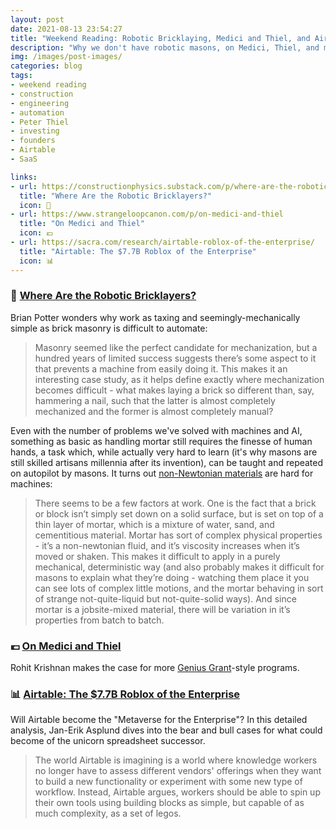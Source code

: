```yaml
---
layout: post
date: 2021-08-13 23:54:27
title: "Weekend Reading: Robotic Bricklaying, Medici and Thiel, and Airtable, Roblox of the Enterprise"
description: "Why we don't have robotic masons, on Medici, Thiel, and modern patronage, and Airtable as the enterprise metaverse."
img: /images/post-images/
categories: blog
tags:
- weekend reading
- construction
- engineering
- automation
- Peter Thiel
- investing
- founders
- Airtable
- SaaS

links:
- url: https://constructionphysics.substack.com/p/where-are-the-robotic-bricklayers
  title: "Where Are the Robotic Bricklayers?"
  icon: 🧱
- url: https://www.strangeloopcanon.com/p/on-medici-and-thiel
  title: "On Medici and Thiel"
  icon: 💶
- url: https://sacra.com/research/airtable-roblox-of-the-enterprise/
  title: "Airtable: The $7.7B Roblox of the Enterprise"
  icon: 📊
---
```



### 🧱 [Where Are the Robotic Bricklayers?](https://constructionphysics.substack.com/p/where-are-the-robotic-bricklayers "Where Are the Robotic Bricklayers?")

Brian Potter wonders why work as taxing and seemingly-mechanically simple as brick masonry is difficult to automate:
 
> Masonry seemed like the perfect candidate for mechanization, but a hundred years of limited success suggests there’s some aspect to it that prevents a machine from easily doing it. This makes it an interesting case study, as it helps define exactly where mechanization becomes difficult - what makes laying a brick so different than, say, hammering a nail, such that the latter is almost completely mechanized and the former is almost completely manual?

Even with the number of problems we've solved with machines and AI, something as basic as handling mortar still requires the finesse of human hands, a task which, while actually very hard to learn (it's why masons are still skilled artisans millennia after its invention), can be taught and repeated on autopilot by masons. It turns out [non-Newtonian materials](https://en.wikipedia.org/wiki/Non-Newtonian_fluid "Non-Newtonian fluid") are hard for machines:

> There seems to be a few factors at work. One is the fact that a brick or block isn’t simply set down on a solid surface, but is set on top of a thin layer of mortar, which is a mixture of water, sand, and cementitious material. Mortar has sort of complex physical properties - it’s a non-newtonian fluid, and it’s viscosity increases when it’s moved or shaken. This makes it difficult to apply in a purely mechanical, deterministic way (and also probably makes it difficult for masons to explain what they’re doing - watching them place it you can see lots of complex little motions, and the mortar behaving in sort of strange not-quite-liquid but not-quite-solid ways). And since mortar is a jobsite-mixed material, there will be variation in it’s properties from batch to batch.

### 💶 [On Medici and Thiel](https://www.strangeloopcanon.com/p/on-medici-and-thiel "On Medici and Thiel")

Rohit Krishnan makes the case for more [Genius Grant](https://en.wikipedia.org/wiki/MacArthur_Fellows_Program "MacArthur Fellows")-style programs.

### 📊 [Airtable: The $7.7B Roblox of the Enterprise](https://sacra.com/research/airtable-roblox-of-the-enterprise/ "Airtable: The $7.7B Roblox of the Enterprise")

Will Airtable become the "Metaverse for the Enterprise"? In this detailed analysis, Jan-Erik Asplund dives into the bear and bull cases for what could become of the unicorn spreadsheet successor.

> The world Airtable is imagining is a world where knowledge workers no longer have to assess different vendors' offerings when they want to build a new functionality or experiment with some new type of workflow. Instead, Airtable argues, workers should be able to spin up their own tools using building blocks as simple, but capable of as much complexity, as a set of legos.
